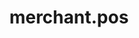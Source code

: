 ---
layout: ResourceOverview
title: merchant.pos
description: Overview
schema: merchant.pos
api: merchant
---
